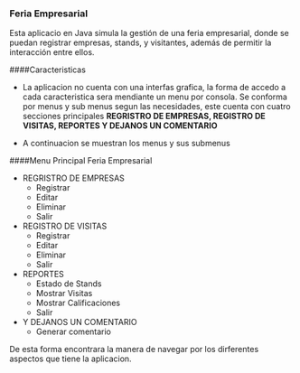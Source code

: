 ### Feria Empresarial

Esta aplicacio en Java simula la gestión de una feria empresarial, donde se puedan registrar empresas, stands, y visitantes, además de permitir la interacción entre ellos.

####Caracteristicas 
- La aplicacion no cuenta con una interfas grafica, la forma de accedo a cada caracteristica sera mendiante un menu por consola. Se conforma por menus y sub menus segun las necesidades, este cuenta con cuatro secciones principales **REGRISTRO DE EMPRESAS, REGISTRO DE VISITAS, REPORTES Y DEJANOS UN COMENTARIO**

- A continuacion se muestran los menus y sus submenus

####Menu Principal Feria Empresarial
                
+ REGRISTRO DE EMPRESAS
	- Registrar
	-  Editar
	-  Eliminar
	- Salir
+ REGISTRO DE VISITAS
	+ Registrar
	-  Editar
	-  Eliminar
	- Salir
+ REPORTES
	+ Estado de Stands
	+ Mostrar Visitas
	+ Mostrar Calificaciones
	+ Salir
+ Y DEJANOS UN COMENTARIO
	+ Generar comentario

De esta forma encontrara la manera de navegar por los dirferentes aspectos que tiene la aplicacion.
